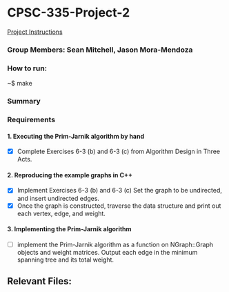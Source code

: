 # CPSC-335-Project-2
[Project Instructions](https://docs.google.com/document/d/1UJtswYXID4-ydz3O9o8uO9VDWEt4drj0hTofA7-sVug/edit#)
### Group Members: Sean Mitchell, Jason Mora-Mendoza

### How to run:
~$ make
### Summary


### Requirements
#### 1. Executing the Prim-Jarnik algorithm by hand
- [x] Complete Exercises 6-3 (b) and 6-3 (c) from Algorithm Design in Three Acts.
#### 2. Reproducing the example graphs in C++
- [x] Implement Exercises 6-3 (b) and 6-3 (c) Set the graph to be undirected, and insert undirected edges.
- [x] Once the graph is constructed, traverse the data structure and print out each vertex, edge, and weight.
#### 3. Implementing the Prim-Jarnik algorithm
- [ ] implement the Prim-Jarnik algorithm as a function on NGraph::Graph objects and weight matrices. Output each edge in the minimum spanning tree and its total weight.
## Relevant Files:
